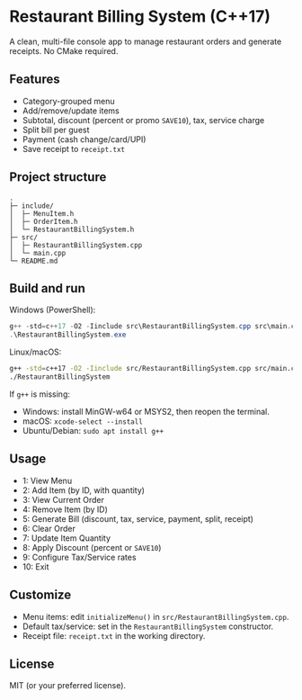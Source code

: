 # Restaurant Billing System (C++17)

A clean, multi-file console app to manage restaurant orders and generate receipts. No CMake required.

## Features

- Category-grouped menu
- Add/remove/update items
- Subtotal, discount (percent or promo `SAVE10`), tax, service charge
- Split bill per guest
- Payment (cash change/card/UPI)
- Save receipt to `receipt.txt`

## Project structure

```
.
├─ include/
│  ├─ MenuItem.h
│  ├─ OrderItem.h
│  └─ RestaurantBillingSystem.h
├─ src/
│  ├─ RestaurantBillingSystem.cpp
│  └─ main.cpp
└─ README.md
```

## Build and run

Windows (PowerShell):

```powershell
g++ -std=c++17 -O2 -Iinclude src\RestaurantBillingSystem.cpp src\main.cpp -o RestaurantBillingSystem.exe
.\RestaurantBillingSystem.exe
```

Linux/macOS:

```bash
g++ -std=c++17 -O2 -Iinclude src/RestaurantBillingSystem.cpp src/main.cpp -o RestaurantBillingSystem
./RestaurantBillingSystem
```

If `g++` is missing:

- Windows: install MinGW-w64 or MSYS2, then reopen the terminal.
- macOS: `xcode-select --install`
- Ubuntu/Debian: `sudo apt install g++`

## Usage

- 1: View Menu
- 2: Add Item (by ID, with quantity)
- 3: View Current Order
- 4: Remove Item (by ID)
- 5: Generate Bill (discount, tax, service, payment, split, receipt)
- 6: Clear Order
- 7: Update Item Quantity
- 8: Apply Discount (percent or `SAVE10`)
- 9: Configure Tax/Service rates
- 10: Exit

## Customize

- Menu items: edit `initializeMenu()` in `src/RestaurantBillingSystem.cpp`.
- Default tax/service: set in the `RestaurantBillingSystem` constructor.
- Receipt file: `receipt.txt` in the working directory.

## License

MIT (or your preferred license).
